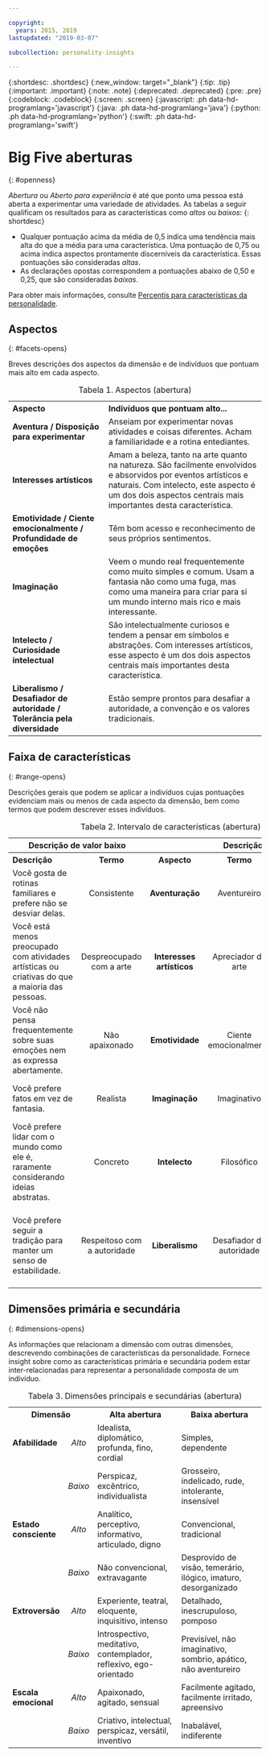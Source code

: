 ```yaml
---

copyright:
  years: 2015, 2019
lastupdated: "2019-03-07"

subcollection: personality-insights

---
```


{:shortdesc: .shortdesc}
{:new_window: target="_blank"}
{:tip: .tip}
{:important: .important}
{:note: .note}
{:deprecated: .deprecated}
{:pre: .pre}
{:codeblock: .codeblock}
{:screen: .screen}
{:javascript: .ph data-hd-programlang='javascript'}
{:java: .ph data-hd-programlang='java'}
{:python: .ph data-hd-programlang='python'}
{:swift: .ph data-hd-programlang='swift'}

# Big Five aberturas
{: #openness}

*Abertura* ou *Aberto para experiência* é até que ponto uma pessoa está aberta a experimentar uma variedade de atividades. As tabelas a seguir qualificam os resultados para as características como *altos* ou *baixos*:
{: shortdesc}

-   Qualquer pontuação acima da média de 0,5 indica uma tendência mais alta do que a média para uma característica. Uma pontuação de 0,75 ou acima indica aspectos prontamente discerníveis da característica. Essas pontuações são consideradas *altas*.
-   As declarações opostas correspondem a pontuações abaixo de 0,50 e 0,25, que são consideradas *baixas*.

Para obter mais informações, consulte [Percentis para características da personalidade](/docs/services/personality-insights?topic=personality-insights-numeric#percentiles).

## Aspectos
{: #facets-opens}

Breves descrições dos aspectos da dimensão e de indivíduos que pontuam mais alto em cada aspecto.

<table>
  <caption>Tabela 1. Aspectos (abertura)</caption>
  <tr>
    <th style="text-align:left">Aspecto</th>
    <th style="text-align:left">Indivíduos que pontuam alto...</th>
  </tr>
  <tr>
    <td><strong>Aventura / Disposição para experimentar</strong></td>
    <td>Anseiam por experimentar novas atividades e coisas diferentes.
    Acham a familiaridade e a rotina entediantes.</td>
  </tr>
  <tr>
    <td><strong>Interesses artísticos</strong></td>
    <td>Amam a beleza, tanto na arte quanto na natureza. São facilmente envolvidos e absorvidos por eventos artísticos e naturais. Com intelecto, este aspecto é um dos dois aspectos centrais mais importantes desta característica.</td>
  </tr>
  <tr>
    <td><strong>Emotividade / Ciente emocionalmente / Profundidade de emoções</strong></td>
    <td>Têm bom acesso e reconhecimento de seus próprios sentimentos.</td>
  </tr>
  <tr>
    <td><strong>Imaginação</strong></td>
    <td>Veem o mundo real frequentemente como muito simples e comum. Usam a fantasia não como uma fuga, mas como uma maneira para criar para si um mundo interno mais rico e mais interessante.</td>
  </tr>
  <tr>
    <td><strong>Intelecto / Curiosidade intelectual</strong></td>
    <td>São intelectualmente curiosos e tendem a pensar em símbolos e abstrações. Com interesses artísticos, esse aspecto é um dos dois aspectos centrais mais importantes desta característica.</td>
  </tr>
  <tr>
    <td><strong>Liberalismo / Desafiador de autoridade / Tolerância pela diversidade</strong></td>
    <td>Estão sempre prontos para desafiar a autoridade, a convenção e os valores tradicionais.</td>
  </tr>
</table>

## Faixa de características
{: #range-opens}

Descrições gerais que podem se aplicar a indivíduos cujas pontuações evidenciam mais ou menos de cada aspecto da dimensão, bem como termos que podem descrever esses indivíduos.

<table summary="Para o aspecto listado na coluna do meio de cada linha, as primeiras duas colunas fornecem uma descrição e um termo para indivíduos com pontuações baixas para o aspecto e as duas últimas colunas fornecem um termo e uma descrição para indivíduos com pontuações altas para o aspecto.">
  <caption>Tabela 2. Intervalo de características (abertura)</caption>
  <tr>
    <th id="lowValue" colspan="2" style="text-align:center">
      Descrição de valor baixo
    </th>
    <th id="blank"></th>
    <th id="highValue" colspan="2" style="text-align:center">
      Descrição de valor alto
    </th>
  </tr>
  <tr>
    <th id="lowDescription" headers="lowValue" style="text-align:left; width: 23%">
      Descrição
    </th>
    <th id="lowTerm" headers="lowValue" style="text-align:center; width: 16%">
      Termo
    </th>
    <th id="facet" headers="blank" style="text-align:center; width: 16%">
      Aspecto
    </th>
    <th id="highTerm" headers="highValue" style="text-align:center; width: 16%">
      Termo
    </th>
    <th id="highDescription" headers="highValue" style="text-align:right">
      Descrição
    </th>
  </tr>
  <tr>
    <td headers="lowValue lowDescription" style="text-align:left">
      Você gosta de rotinas familiares e prefere não se desviar delas.
    </td>
    <td headers="lowValue lowTerm" style="text-align:center">
      Consistente
    </td>
    <td headers="blank facet" style="text-align:center">
      <strong>Aventuração</strong>
    </td>
    <td headers="highValue highTerm" style="text-align:center">
      Aventureiro
    </td>
    <td headers="highValue highDescription" style="text-align:right">
      Você anseia por experimentar coisas novas.
    </td>
  </tr>
  <tr>
    <td headers="lowValue lowDescription" style="text-align:left">
      Você está menos preocupado com atividades artísticas ou criativas do que a maioria das pessoas.
    </td>
    <td headers="lowValue lowTerm" style="text-align:center">
      Despreocupado com a arte
    </td>
    <td headers="blank facet" style="text-align:center">
      <strong>Interesses artísticos</strong>
    </td>
    <td headers="highValue highTerm" style="text-align:center">
      Apreciador de arte
    </td>
    <td headers="highValue highDescription" style="text-align:right">
      Você gosta da beleza e busca experiências criativas.
    </td>
  </tr>
  <tr>
    <td headers="lowValue lowDescription" style="text-align:left">
      Você não pensa frequentemente sobre suas emoções nem as expressa abertamente.
    </td>
    <td headers="lowValue lowTerm" style="text-align:center">
      Não apaixonado
    </td>
    <td headers="blank facet" style="text-align:center">
      <strong>Emotividade</strong>
    </td>
    <td headers="highValue highTerm" style="text-align:center">
      Ciente emocionalmente
    </td>
    <td headers="highValue highDescription" style="text-align:right">
      Você está ciente de seus sentimentos e de como expressá-los.
    </td>
  </tr>
  <tr>
    <td headers="lowValue lowDescription" style="text-align:left">
      Você prefere fatos em vez de fantasia.
    </td>
    <td headers="lowValue lowTerm" style="text-align:center">
      Realista
    </td>
    <td headers="blank facet" style="text-align:center">
      <strong>Imaginação</strong>
    </td>
    <td headers="highValue highTerm" style="text-align:center">
      Imaginativo
    </td>
    <td headers="highValue highDescription" style="text-align:right">
      Você tem uma imaginação fértil.
    </td>
  </tr>
  <tr>
    <td headers="lowValue lowDescription" style="text-align:left">
      Você prefere lidar com o mundo como ele é, raramente considerando ideias abstratas.
    </td>
    <td headers="lowValue lowTerm" style="text-align:center">
      Concreto
    </td>
    <td headers="blank facet" style="text-align:center">
      <strong>Intelecto</strong>
    </td>
    <td headers="highValue highTerm" style="text-align:center">
      Filosófico
    </td>
    <td headers="highValue highDescription" style="text-align:right">
      Você é aberto e intrigado por novas ideias e ama explorá-las.
    </td>
  </tr>
  <tr>
    <td headers="lowValue lowDescription" style="text-align:left">
      Você prefere seguir a tradição para manter um senso de estabilidade.
    </td>
    <td headers="lowValue lowTerm" style="text-align:center">
      Respeitoso com a autoridade
    </td>
    <td headers="blank facet" style="text-align:center">
      <strong>Liberalismo</strong>
    </td>
    <td headers="highValue highTerm" style="text-align:center">
      Desafiador de autoridade
    </td>
    <td headers="highValue highDescription" style="text-align:right">
      Você prefere desafiar a autoridade e os valores tradicionais para ajudar a realizar mudanças.
    </td>
  </tr>
</table>

## Dimensões primária e secundária
{: #dimensions-opens}

As informações que relacionam a dimensão com outras dimensões, descrevendo combinações de características da personalidade. Fornece insight sobre como as características primária e secundária podem estar inter-relacionadas para representar a personalidade composta de um indivíduo.

<table>
  <caption>Tabela 3. Dimensões principais e secundárias (abertura)</caption>
  <tr>
    <th colspan="2" style="width:30%">Dimensão</th>
    <th style="width:35%">Alta abertura</th>
    <th style="width:35%">Baixa abertura</th>
  </tr>
  <tr>
    <td style="text-align:left"><strong>Afabilidade</strong></td>
    <td style="text-align:center"><em>Alto</em></td>
    <td>Idealista, diplomático, profunda, fino, cordial</td>
    <td>Simples, dependente</td>
  </tr>
  <tr>
    <td></td>
    <td style="text-align:center"><em>Baixo</em></td>
    <td>Perspicaz, excêntrico, individualista</td>
    <td>Grosseiro, indelicado, rude, intolerante, insensível</td>
  </tr>
  <tr>
    <td style="text-align:left"><strong>Estado consciente</strong></td>
    <td style="text-align:center"><em>Alto</em></td>
    <td>Analítico, perceptivo, informativo, articulado, digno</td>
    <td>Convencional, tradicional</td>
  </tr>
  <tr>
    <td></td>
    <td style="text-align:center"><em>Baixo</em></td>
    <td>Não convencional, extravagante</td>
    <td>Desprovido de visão, temerário, ilógico, imaturo, desorganizado</td>
  </tr>
  <tr>
    <td style="text-align:left"><strong>Extroversão</strong></td>
    <td style="text-align:center"><em>Alto</em></td>
    <td>Experiente, teatral, eloquente, inquisitivo, intenso</td>
    <td>Detalhado, inescrupuloso, pomposo</td>
  </tr>
  <tr>
    <td></td>
    <td style="text-align:center"><em>Baixo</em></td>
    <td>Introspectivo, meditativo, contemplador, reflexivo, ego-orientado</td>
    <td>Previsível, não imaginativo, sombrio, apático, não aventureiro</td>
  </tr>
  <tr>
    <td style="text-align:left"><strong>Escala emocional</strong></td>
    <td style="text-align:center"><em>Alto</em></td>
    <td>Apaixonado, agitado, sensual</td>
    <td>Facilmente agitado, facilmente irritado, apreensivo</td>
  </tr>
  <tr>
    <td></td>
    <td style="text-align:center"><em>Baixo</em></td>
    <td>Criativo, intelectual, perspicaz, versátil, inventivo</td>
    <td>Inabalável, indiferente</td>
  </tr>
</table>
